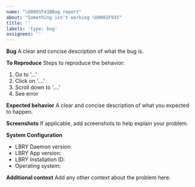 ```yaml
---
name: "\U0001F41BBug report"
about: "Something isn't working \U0001F915"
title: ''
labels: 'type: bug'
assignees: ''
---
```


<!--
Thanks for reporting an issue to LBRY and helping us improve!

To make it possible for us to help you, please fill out below information carefully.

Before reporting any issues, please make sure that you're using the latest version.
- App releases: https://github.com/lbryio/lbry-desktop/releases
- Standalone daemon: https://github.com/lbryio/lbry/releases

We are also available on live chat at https://chat.odysee.com
-->

**Bug**
A clear and concise description of what the bug is.

**To Reproduce**
Steps to reproduce the behavior:

1. Go to '...'
2. Click on '....'
3. Scroll down to '....'
4. See error

**Expected behavior**
A clear and concise description of what you expected to happen.

**Screenshots**
If applicable, add screenshots to help explain your problem.

**System Configuration**

<!-- For the app, this info is in the About section at the bottom of the Help page.
     You can include a screenshot instead of typing it out -->

<!-- For the daemon, run:
     curl 'http://localhost:5279' --data '{"method":"version"}'
     and include the full output -->

- LBRY Daemon version:
- LBRY App version:
- LBRY Installation ID:
- Operating system:

**Additional context**
Add any other context about the problem here.
